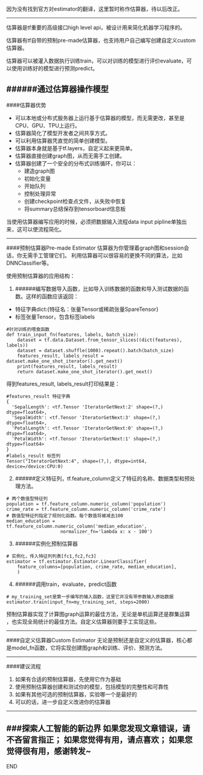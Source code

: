 因为没有找到官方对estimator的翻译，这里暂时称作估算器，待以后改正。

---
估算器是tf重要的高级接口high level api，被设计用来简化机器学习程序的。

估算器有tf自带的预制pre-made估算器，也支持用户自己编写创建自定义custom估算器。

估算器可以被灌入数据执行训练train，可以对训练的模型进行评价evaluate，可以使用训练好的模型进行预测predict。

######通过估算器操作模型
---
####估算器优势
* 可以本地或分布式服务器上运行基于估算器的模型，而无需更改，甚至是CPU、GPU、TPU上运行。
* 估算器简化了模型开发者之间共享方式。
* 可以利用估算器凭直觉的简单创建模型。
* 估算器本身就是基于tf.layers，自定义起来更简单。
* 估算器直接创建graph图，从而无需手工创建。
* 估算器创建了一个安全的分布式训练循环，你可以：
  * 建造graph图
  * 初始化变量
  * 开始队列
  * 控制处理异常
  * 创建checkpoint检查点文件，从失败中恢复
  * 将summary总结保存到tensorboard信息板

当使用估算器编写应用的时候，必须把数据输入流程data input pipline单独出来，这可以使流程简化。

---
####预制估算器Pre-made Estimator
估算器为你管理着graph图和session会话，你无需手工管理它们。
利用估算器可以很容易的更换不同的算法，比如DNNClassifier等。

使用预制估算器的应用结构：
1. ######编写数据导入函数，比如导入训练数据的函数和导入测试数据的函数。这样的函数应该返回：
  * 特征字典dict:{特征名：张量Tensor或稀疏张量SpareTensor}
  * 标签张量Tensor，包含标签labels
```
#针对训练的喂食函数
def train_input_fn(features, labels, batch_size):
    dataset = tf.data.Dataset.from_tensor_slices((dict(features), labels))
    dataset = dataset.shuffle(1000).repeat().batch(batch_size) 
    features_result, labels_result = dataset.make_one_shot_iterator().get_next() 
    print(features_result, labels_result)
    return dataset.make_one_shot_iterator().get_next()
```
得到features_result, labels_result打印结果是：
```
#features_result 特征字典
{
  'SepalLength': <tf.Tensor 'IteratorGetNext:2' shape=(?,) dtype=float64>, 
  'SepalWidth': <tf.Tensor 'IteratorGetNext:3' shape=(?,) dtype=float64>, 
  'PetalLength': <tf.Tensor 'IteratorGetNext:0' shape=(?,) dtype=float64>, 
  'PetalWidth': <tf.Tensor 'IteratorGetNext:1' shape=(?,) dtype=float64>
}
#labels_result 标签列
Tensor("IteratorGetNext:4", shape=(?,), dtype=int64, device=/device:CPU:0)
```

2. ######定义特征列，tf.feature_column定义了特征的名称、数据类型和预处理方法。
```
# 两个数值型特征列
population = tf.feature_column.numeric_column('population')
crime_rate = tf.feature_column.numeric_column('crime_rate')
# 数值型特征列指定了规则化函数。每个数值将被减去100
median_education = tf.feature_column.numeric_column('median_education',
                    normalizer_fn='lambda x: x - 100')
```
3. ######实例化预制估算器
```
# 实例化，传入特征列列表[fc1,fc2,fc3]
estimator = tf.estimator.Estimator.LinearClassifier(
    feature_columns=[population, crime_rate, median_education],
    )
```
4. ######调用train，evaluate，predict函数
```
# my_training_set是第一步编写的输入函数，这里它并没有带参数输入原始数据
estimator.train(input_fn=my_training_set, steps=2000)
```
  
预制估算器实现了计算图graph运算的最佳方法，无论是单机运算还是群集运算
，也实现全局统计的最佳方法。自定义估算器则要手工实现这些。

---
####自定义估算器Custom Estimator
无论是预制还是自定义的估算器，核心都是model_fn函数，它将实现创建图graph和训练、评价、预测方法。

---
####建议流程
1. 如果有合适的预制估算器，先使用它作为基础
1. 使用预制估算器创建和测试你的模型，包括模型的完整性和可靠性
1. 如果有其他可选的预制估算器，实验哪一个是最好的
1. 可以的话，进一步自定义改进你的估算器

---
###探索人工智能的新边界
如果您发现文章错误，请不吝留言指正；
如果您觉得有用，请点喜欢；
如果您觉得很有用，感谢转发~
---
END


